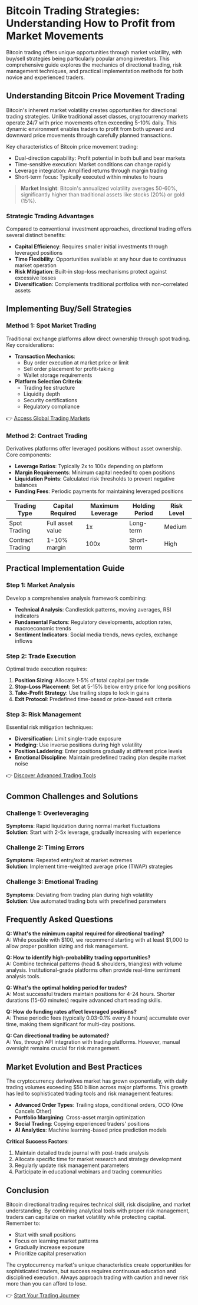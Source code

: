 # Bitcoin Trading Strategies: Understanding How to Profit from Market Movements

Bitcoin trading offers unique opportunities through market volatility, with buy/sell strategies being particularly popular among investors. This comprehensive guide explores the mechanics of directional trading, risk management techniques, and practical implementation methods for both novice and experienced traders.

## Understanding Bitcoin Price Movement Trading

Bitcoin's inherent market volatility creates opportunities for directional trading strategies. Unlike traditional asset classes, cryptocurrency markets operate 24/7 with price movements often exceeding 5-10% daily. This dynamic environment enables traders to profit from both upward and downward price movements through carefully planned transactions.

Key characteristics of Bitcoin price movement trading:
- Dual-direction capability: Profit potential in both bull and bear markets
- Time-sensitive execution: Market conditions can change rapidly
- Leverage integration: Amplified returns through margin trading
- Short-term focus: Typically executed within minutes to hours

> **Market Insight**: Bitcoin's annualized volatility averages 50-60%, significantly higher than traditional assets like stocks (20%) or gold (15%).

### Strategic Trading Advantages

Compared to conventional investment approaches, directional trading offers several distinct benefits:
- **Capital Efficiency**: Requires smaller initial investments through leveraged positions
- **Time Flexibility**: Opportunities available at any hour due to continuous market operation
- **Risk Mitigation**: Built-in stop-loss mechanisms protect against excessive losses
- **Diversification**: Complements traditional portfolios with non-correlated assets

## Implementing Buy/Sell Strategies

### Method 1: Spot Market Trading

Traditional exchange platforms allow direct ownership through spot trading. Key considerations:
- **Transaction Mechanics**: 
  - Buy order execution at market price or limit
  - Sell order placement for profit-taking
  - Wallet storage requirements
- **Platform Selection Criteria**:
  - Trading fee structure
  - Liquidity depth
  - Security certifications
  - Regulatory compliance

👉 [Access Global Trading Markets](https://bit.ly/okx-bonus)

### Method 2: Contract Trading

Derivatives platforms offer leveraged positions without asset ownership. Core components:
- **Leverage Ratios**: Typically 2x to 100x depending on platform
- **Margin Requirements**: Minimum capital needed to open positions
- **Liquidation Points**: Calculated risk thresholds to prevent negative balances
- **Funding Fees**: Periodic payments for maintaining leveraged positions

| Trading Type | Capital Required | Maximum Leverage | Holding Period | Risk Level |
|--------------|------------------|------------------|----------------|------------|
| Spot Trading | Full asset value | 1x               | Long-term      | Medium     |
| Contract Trading | 1-10% margin  | 100x             | Short-term     | High       |

## Practical Implementation Guide

### Step 1: Market Analysis

Develop a comprehensive analysis framework combining:
- **Technical Analysis**: Candlestick patterns, moving averages, RSI indicators
- **Fundamental Factors**: Regulatory developments, adoption rates, macroeconomic trends
- **Sentiment Indicators**: Social media trends, news cycles, exchange inflows

### Step 2: Trade Execution

Optimal trade execution requires:
1. **Position Sizing**: Allocate 1-5% of total capital per trade
2. **Stop-Loss Placement**: Set at 5-15% below entry price for long positions
3. **Take-Profit Strategy**: Use trailing stops to lock in gains
4. **Exit Protocol**: Predefined time-based or price-based exit criteria

### Step 3: Risk Management

Essential risk mitigation techniques:
- **Diversification**: Limit single-trade exposure
- **Hedging**: Use inverse positions during high volatility
- **Position Laddering**: Enter positions gradually at different price levels
- **Emotional Discipline**: Maintain predefined trading plan despite market noise

👉 [Discover Advanced Trading Tools](https://bit.ly/okx-bonus)

## Common Challenges and Solutions

### Challenge 1: Overleveraging

**Symptoms**: Rapid liquidation during normal market fluctuations  
**Solution**: Start with 2-5x leverage, gradually increasing with experience

### Challenge 2: Timing Errors

**Symptoms**: Repeated entry/exit at market extremes  
**Solution**: Implement time-weighted average price (TWAP) strategies

### Challenge 3: Emotional Trading

**Symptoms**: Deviating from trading plan during high volatility  
**Solution**: Use automated trading bots with predefined parameters

## Frequently Asked Questions

**Q: What's the minimum capital required for directional trading?**  
A: While possible with $100, we recommend starting with at least $1,000 to allow proper position sizing and risk management.

**Q: How to identify high-probability trading opportunities?**  
A: Combine technical patterns (head & shoulders, triangles) with volume analysis. Institutional-grade platforms often provide real-time sentiment analysis tools.

**Q: What's the optimal holding period for trades?**  
A: Most successful traders maintain positions for 4-24 hours. Shorter durations (15-60 minutes) require advanced chart reading skills.

**Q: How do funding rates affect leveraged positions?**  
A: These periodic fees (typically 0.03-0.1% every 8 hours) accumulate over time, making them significant for multi-day positions.

**Q: Can directional trading be automated?**  
A: Yes, through API integration with trading platforms. However, manual oversight remains crucial for risk management.

## Market Evolution and Best Practices

The cryptocurrency derivatives market has grown exponentially, with daily trading volumes exceeding $50 billion across major platforms. This growth has led to sophisticated trading tools and risk management features:

- **Advanced Order Types**: Trailing stops, conditional orders, OCO (One Cancels Other)
- **Portfolio Margining**: Cross-asset margin optimization
- **Social Trading**: Copying experienced traders' positions
- **AI Analytics**: Machine learning-based price prediction models

**Critical Success Factors**:
1. Maintain detailed trade journal with post-trade analysis
2. Allocate specific time for market research and strategy development
3. Regularly update risk management parameters
4. Participate in educational webinars and trading communities

## Conclusion

Bitcoin directional trading requires technical skill, risk discipline, and market understanding. By combining analytical tools with proper risk management, traders can capitalize on market volatility while protecting capital. Remember to:
- Start with small positions
- Focus on learning market patterns
- Gradually increase exposure
- Prioritize capital preservation

The cryptocurrency market's unique characteristics create opportunities for sophisticated traders, but success requires continuous education and disciplined execution. Always approach trading with caution and never risk more than you can afford to lose.

👉 [Start Your Trading Journey](https://bit.ly/okx-bonus)
